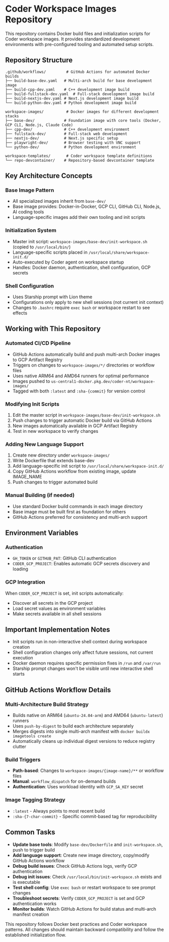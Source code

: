 # Coder Workspace Images Repository

This repository contains Docker build files and initialization scripts for Coder workspace images. It provides standardized development environments with pre-configured tooling and automated setup scripts.

## Repository Structure

```
.github/workflows/         # GitHub Actions for automated Docker builds
├── build-base-dev.yaml   # Multi-arch build for base development image
├── build-cpp-dev.yaml    # C++ development image build
├── build-fullstack-dev.yaml  # Full-stack development image build
├── build-nextjs-dev.yaml # Next.js development image build
└── build-python-dev.yaml # Python development image build

workspace-images/          # Docker images for different development stacks
├── base-dev/             # Foundation image with core tools (Docker, GCP CLI, Node.js, Claude Code)
├── cpp-dev/              # C++ development environment
├── fullstack-dev/        # Full-stack web development
├── nextjs-dev/           # Next.js specific setup
├── playwright-dev/       # Browser testing with VNC support
└── python-dev/           # Python development environment

workspace-templates/       # Coder workspace template definitions
└── repo-devcontainer/    # Repository-based devcontainer template
```

## Key Architecture Concepts

### Base Image Pattern
- All specialized images inherit from `base-dev/`
- Base image provides: Docker-in-Docker, GCP CLI, GitHub CLI, Node.js, AI coding tools
- Language-specific images add their own tooling and init scripts

### Initialization System
- Master init script: `workspace-images/base-dev/init-workspace.sh` (copied to `/usr/local/bin/`)
- Language-specific scripts placed in `/usr/local/share/workspace-init.d/`
- Auto-executed by Coder agent on workspace startup
- Handles: Docker daemon, authentication, shell configuration, GCP secrets

### Shell Configuration
- Uses Starship prompt with Lion theme
- Configurations only apply to new shell sessions (not current init context)
- Changes to `.bashrc` require `exec bash` or workspace restart to see effects

## Working with This Repository

### Automated CI/CD Pipeline
- GitHub Actions automatically build and push multi-arch Docker images to GCP Artifact Registry
- Triggers on changes to `workspace-images/*/` directories or workflow files
- Uses native ARM64 and AMD64 runners for optimal performance
- Images pushed to `us-central1-docker.pkg.dev/coder-nt/workspace-images/`
- Tagged with both `:latest` and `:sha-{commit}` for version control

### Modifying Init Scripts
1. Edit the master script in `workspace-images/base-dev/init-workspace.sh`
2. Push changes to trigger automatic Docker build via GitHub Actions
3. New images automatically available in GCP Artifact Registry
4. Test in new workspace to verify changes

### Adding New Language Support
1. Create new directory under `workspace-images/`
2. Write Dockerfile that extends base-dev
3. Add language-specific init script to `/usr/local/share/workspace-init.d/`
4. Copy GitHub Actions workflow from existing image, update IMAGE_NAME
5. Push changes to trigger automated build

### Manual Building (if needed)
- Use standard Docker build commands in each image directory
- Base image must be built first as foundation for others
- GitHub Actions preferred for consistency and multi-arch support

## Environment Variables

### Authentication
- `GH_TOKEN` or `GITHUB_PAT`: GitHub CLI authentication
- `CODER_GCP_PROJECT`: Enables automatic GCP secrets discovery and loading

### GCP Integration
When `CODER_GCP_PROJECT` is set, init scripts automatically:
- Discover all secrets in the GCP project
- Load secret values as environment variables
- Make secrets available in all shell sessions

## Important Implementation Notes

- Init scripts run in non-interactive shell context during workspace creation
- Shell configuration changes only affect future sessions, not current execution
- Docker daemon requires specific permission fixes in `/run` and `/var/run`
- Starship prompt changes won't be visible until new interactive shell starts

## GitHub Actions Workflow Details

### Multi-Architecture Build Strategy
- Builds native on ARM64 (`ubuntu-24.04-arm`) and AMD64 (`ubuntu-latest`) runners
- Uses `push-by-digest` to build each architecture separately
- Merges digests into single multi-arch manifest with `docker buildx imagetools create`
- Automatically cleans up individual digest versions to reduce registry clutter

### Build Triggers
- **Path-based**: Changes to `workspace-images/{image-name}/**` or workflow files
- **Manual**: `workflow_dispatch` for on-demand builds
- **Authentication**: Uses workload identity with `GCP_SA_KEY` secret

### Image Tagging Strategy
- `:latest` - Always points to most recent build
- `:sha-{7-char-commit}` - Specific commit-based tag for reproducibility

## Common Tasks

- **Update base tools**: Modify `base-dev/Dockerfile` and `init-workspace.sh`, push to trigger build
- **Add language support**: Create new image directory, copy/modify GitHub Actions workflow
- **Debug build issues**: Check GitHub Actions logs, verify GCP authentication
- **Debug init issues**: Check `/usr/local/bin/init-workspace.sh` exists and is executable
- **Test shell config**: Use `exec bash` or restart workspace to see prompt changes
- **Troubleshoot secrets**: Verify `CODER_GCP_PROJECT` is set and GCP authentication works
- **Monitor builds**: Watch GitHub Actions for build status and multi-arch manifest creation

This repository follows Docker best practices and Coder workspace patterns. All changes should maintain backward compatibility and follow the established initialization flow.